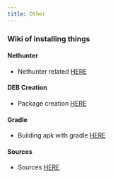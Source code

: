 ```yaml
---
title: Other
---
```


### Wiki of installing things
#### Nethunter
* Nethunter related [HERE](https://pwn-term.github.io/wiki/other/nethunter)

#### DEB Creation
* Package creation [HERE](https://pwn-term.github.io/wiki/other/package-creation)

#### Gradle
* Building apk with gradle [HERE](https://pwn-term.github.io/wiki/other/gradle-apk)

#### Sources
* Sources [HERE](https://pwn-term.github.io/wiki/other/sources)
